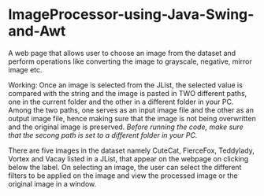 # ImageProcessor-using-Java-Swing-and-Awt
A web page that allows user to choose an image from the dataset and perform operations like converting the image to grayscale, negative, mirror image etc.

Working:
Once an image is selected from the JList, the selected value is compared with the string and the image is pasted in TWO different paths, one in the current folder and the other in a different folder in your PC.
Among the two paths, one serves as an input image file and the other as an output image file, hence making sure that the image is not being overwritten and the original image is preserved.
*Before running the code, make sure that the secong path is set to a different folder in your PC.*

There are five images in the dataset namely CuteCat, FierceFox, Teddylady, Vortex and Vacay listed in a JList, that appear on the webpage on clicking below the label.
On selecting an image, the user can select the different filters to be applied on the image and view the processed image or the original image in a window.
